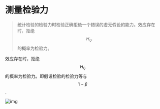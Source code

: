 # 测量检验力

> 统计检验的检验力时检验正确拒绝一个错误的虚无假设的能力。效应存在时，拒绝$$H_0$$的概率为检验力。

效应存在时，拒绝$$H_0$$ 的概率为检验力。即假设检验的检验力等与$$1-\beta$$.

![img](../../../image/ln/假设检验力.png)

